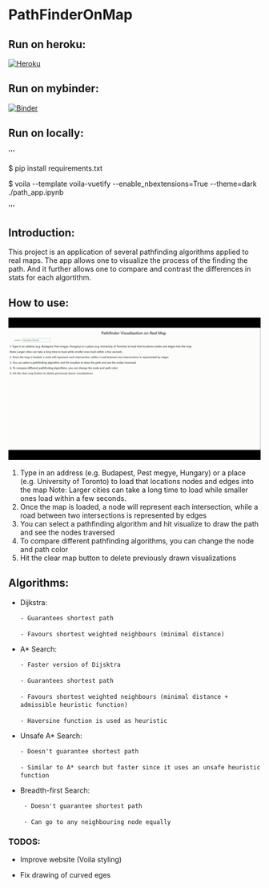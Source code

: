 # PathFinderOnMap

## Run on heroku:

[![Heroku](https://www.herokucdn.com/favicons/apple-touch-icon-120x120.png)](https://mappingpath.herokuapp.com/)

## Run on mybinder: 

[![Binder](https://mybinder.org/badge_logo.svg)](https://mybinder.org/v2/gh/SyedTahaA/PathFinderOnMap/mainurlpath=voila%2Frender%2Fpath_app.ipynb)

## Run on locally:

'''

$ pip install requirements.txt

$ voila --template voila-vuetify --enable_nbextensions=True --theme=dark ./path_app.ipynb

'''

## Introduction:

This project is an application of several pathfinding algorithms applied to real maps. The app allows one to visualize the process of the finding the path. And it further allows one to compare and contrast the differences in stats for each algortithm.

## How to use:

![Gif](https://github.com/SyedTahaA/PathFinderOnMap/blob/main/images/pathfinding.gif "Gif of using app")

  1. Type in an address (e.g. Budapest, Pest megye, Hungary) or a place (e.g. University of Toronto) to load that locations nodes and edges into the map
         Note: Larger cities can take a long time to load while smaller ones load within a few seconds.
  2. Once the map is loaded, a node will represent each intersection, while a road between two intersections is represented by edges
  3. You can select a pathfinding algorithm and hit visualize to draw the path and see the nodes traversed
  4. To compare different pathfinding algorithms, you can change the node and path color
  5. Hit the clear map button to delete previously drawn visualizations

## Algorithms:

  - Dijkstra:

        - Guarantees shortest path

        - Favours shortest weighted neighbours (minimal distance)

  - A* Search:

        - Faster version of Dijsktra

        - Guarantees shortest path

        - Favours shortest weighted neighbours (minimal distance + admissible heuristic function)

        - Haversine function is used as heuristic

  - Unsafe A* Search:

        - Doesn't guarantee shortest path

        - Similar to A* search but faster since it uses an unsafe heuristic function

  - Breadth-first Search:

         - Doesn't guarantee shortest path
         
         - Can go to any neighbouring node equally

### TODOS:

  - Improve website (Voila styling)

  - Fix drawing of curved eges

  

